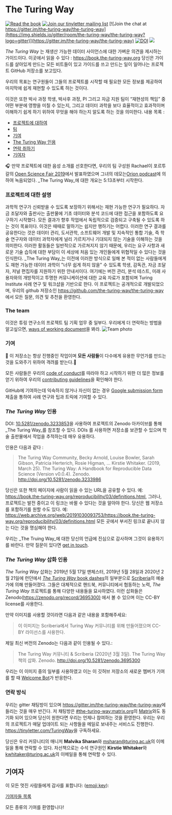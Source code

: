 # The Turing Way

[![Read the book](https://img.shields.io/badge/read-the%20book-blue.svg)](https://book.the-turing-way.org)
[![Join our tinyletter mailing list](https://img.shields.io/badge/receive-our%20newsletter%20❤%EF%B8%8F-blueviolet.svg)](https://tinyletter.com/TuringWay)
[![Join the chat at https://gitter.im/the-turing-way/the-turing-way](https://img.shields.io/gitter/room/the-turing-way/the-turing-way?logo=gitter)](https://gitter.im/the-turing-way/the-turing-way)
[![DOI](https://zenodo.org/badge/DOI/10.5281/zenodo.3233853.svg)](https://doi.org/10.5281/zenodo.3233853)
[![](https://img.shields.io/static/v1?label=TuringWay&message=I%20want%20to%20contribute!&color=yellow&logo=data%3Aimage%2Fpng%3Bbase64%2CiVBORw0KGgoAAAANSUhEUgAAABAAAAAQCAYAAAAf8%2F9hAAACYklEQVQ4jXXTy09TQRTH8f5VPhI1xoVxYURNAFcmRleaGDdGXQlKAYkLUARNfICoScGKpTyE3t5bkKD2AUQepUXB0gcgLTalD9rema8LKRVrT3I2k%2Fl95kwyY6BMfQiFqHaoVDlUBoJBZJl9hn8XRsIhqh0abd55tnWdrBA8WfBSpakMhUqhXUCJhKl2aLR65%2FEtLeGc%2BYoy5aHf46bX7cThctK%2BAw2HQkVAW41wzqHRMjNNRteR%2BQzGjg5udZtQ47FiO50gdLZ1nVbvPNUOFSUSxnB4sJ%2F0TjCTTjHk%2BoJl%2BRtqPEaL6zMH79Rw0dyDVVURqRgyn0EkN8jkshwZGsBQodgQyQ2kyDPsce859drjdqLRKE0D%2FZhHR5F6DpHc2B3%2FjF3BcFqxARIpBXXmt9ii67vAYDhIr8fNx0UfE3OzzC0sIHIpxNYqSPEHqFBsiFQMkU3h8vs5%2FvABTeNje6BCj%2FxcwzLlIZHYROq5v4EoIr2JyCbJ57Kobjd3u7o41v4I68pyCfTGrhSvUKHYAJD5bcTWGjKbJJdO4A8E6JyexP4rWgK8Vkb2AjK7hcxnmZybxfF9kff%2BhZJQofvXwhg7O4vAfU2l79ME79xOrjY3c9ZYVzZs8nvZf6%2BRQCRCTgiODg1iCK6vc6WtjZM1tzlRW8sNa99%2Fx64fH%2BNAQz0un49nfh%2BVmspAcKX4lKWUbMbjXOg2cf3Vy%2BLIoRWqekxc7nhB6%2FQ0lZqKJRBAyjKfKZFIcKixgVPPn3LTamFfUyPne7qp1Oz0Bn4g5d7vVAIUamJ2FqPZzCW7gvlHabBQvwE2XnlAiFRrOwAAAABJRU5ErkJggg%3D%3D)](https://github.com/the-turing-way/the-turing-way/blob/main/CONTRIBUTING.md)

_The Turing Way_ 는 재생산 가능한 데이터 사이언스에 대한 가벼운 의견을 제시하는 가이드이다.
이곳에서 읽을 수 있다 : <https://book.the-turing-way.org>
당신은 가이드를 살아있게 만드는 모든 비트들이 있고 가이드를 쓰고 만드는 일이 일어나는 프로젝트 GitHub 저장소를 보고있다.

우리의 목표는 연구원들이 그들의 프로젝트를 시작할 때 필요한 모든 정보를 제공하여 마지막에 쉽게 재현할 수 있도록 하는 것이다.

이것은 또한 박사 과정 학생, 박사후 과정, PI 그리고 자금 지원 팀이 “재현성의 책임” 중 어떤 부분에 영향을 미칠 수 있는지, 그리고 데이터 과학을 보다 효율적이고 효과적이며 이해하기 쉽게 하기 위하여 무엇을 해야 하는지 알도록 하는 것을 의미한다.
내용 목록 : 

- [프로젝트에 대하여](#about-the-project)
- [팀](#the-team)
- [기여](#contributing)
- [The Turing Way 인용](#citing-the-turing-way)
- [연락 취하기](#get-in-touch)
- [기여자](#contributors)

🎧 만약 프로젝트에 대한 음성 소개를 선호한다면, 우리의 팀 구성원 Rachael이 포르투갈의 [Open Science Fair 2019](https://www.opensciencefair.eu/)에서 발표하였으며 그녀의 데모는[Orion podcast](https://orionopenscience.podbean.com/e/the-fair-is-in-town-figshare-the-turing-way-and-open-science-quest-at-the-osfair2019/)에 의하여 녹음되었다.
_The Turing Way_에 대한 개요는 5:13초부터 시작한다.

### 프로젝트에 대한 설명

과학적 연구가 신뢰받을 수 있도록 보장하기 위해서는 재현 가능한 연구가 필요하다.
자금 조달자와 출판사는 출판물에 기초 데이터와 분석 코드에 대한 접근을 포함하도록 요구하기 시작했다.
모든 결과가 향후 작업에서 독립적으로 검증되고 구축될 수 있도록 하는 것이 목표이다.
이것은 때때로 말하기는 쉽지만 행하기는 어렵다.
이러한 연구 결과를 공유한다는 것은 데이터 관리, 도서관학, 소프트웨어 개발 및 지속적인 통합 기술, 즉 학술 연구자와 데이터 과학자에게 널리 가르치거나 기대되지 않는 기술을 이해하는 것을 의미한다.
이러한 활동들은 일반적으로 가르쳐지지 않기 때문에, 우리는 요구 사항과 새로운 기술 습득에 대한 부담이 이 세상에 처음 있는 개인들에게 위협적일 수 있다는 것을 인식한다. 
_The Turing Way_는 이전에 이러한 방식으로 일해 본 적이 없는 사람들에게도 재현 가능한 데이터 과학이 "너무 쉽게 하지 않을" 수 있도록 학생, 감독관, 자금 조달자, 저널 편집자를 지원하기 위한 안내서이다.
여기에는 버전 관리, 분석 테스트, 미래 사용자와의 개방적이고 투명한 커뮤니케이션에 대한 교육 자료가 포함되며 Turing Institute 사례 연구 및 워크샵을 기반으로 한다. 
이 프로젝트는 공개적으로 개발되었으며, 우리의 github 저장소인 <https://github.com/the-turing-way/the-turing-way>에서 모든 질문, 의견 및 추천을 환영한다.

### The team

이것은 튜링 연구소의 프로젝트 팀 기획 업무 중 일부다.
우리에게 더 연락하는 방법을 알고싶으면, [ways of working document](ways_of_working.md)을 봐라.
![Team photo](book/website/figures/TuringWayTeam.jpg)

### 기여

:construction: 이 저장소는 항상 진행중인 작업이며 **모든 사람들**이 다수에게 유용한 무언가를 만드는 것을 도와주기 위하여 격려를 받는다.:construction:

모든 사람들은 우리의 [code of conduct](CODE_OF_CONDUCT.md)를 따라야 하고 시작하기 위한 더 많은 정보를 얻기 위하여 우리의 [contributing guidelines](CONTRIBUTING.md)을 확인해야 한다.

GitHub에 기여하는데 익숙하지 않거나 자신이 없는 경우 [Google submission form](https://goo.gl/forms/akFqZEIy2kxAjfZW2) 제출을 통하여 사례 연구와 팁과 트릭에 기여할 수 있다.

### _The Turing Way_ 인용

DOI: [10.5281/zenodo.3233853](https://doi.org/10.5281/zenodo.3233853)을 사용하여 프로젝트의 Zenodo 아카이브를 통해 _The Turing Way_를 참조할 수 있다.
DOIs 를 사용하면 저장소를 보관할 수 있으며 학술 출판물에서 작업을 추적하는데 매우 유용하다.

인용은 다음과 같다 : 

> The Turing Way Community, Becky Arnold, Louise Bowler, Sarah Gibson, Patricia Herterich, Rosie Higman, … Kirstie Whitaker. (2019, March 25). The Turing Way: A Handbook for Reproducible Data Science (Version v0.0.4). Zenodo. <http://doi.org/10.5281/zenodo.3233986>

당신은 또한 책의 페이지에 사람이 읽을 수 있는 URL을 공유할 수 있다. 예: <https://book.the-turing-way.org/reproducibility/03/definitions.html>, 그러나, 프로젝트는 발전 중이고 이 링크는 바뀔 수 있다는 것을 알아야 한다.
당신은 웹 저장소를 포함하기를 원할 수도 있다. 예: <https://web.archive.org/web/20191030093753/https://book.the-turing-way.org/reproducibility/03/definitions.html> 모든 곳에서 부서진 링크로 끝나지 않는 다는 것을 명심해야 한다.

우리는 _The Truing Way_에 대한 당신의 언급에 진심으로 감사하며 그것이 유용하기를 바란다. 만약 질문이 있다면 [get in touch](#get-in-touch).

### _The Turing Way_ 삽화 인용

_The Turing Way_ 삽화는 2019년 5월 17일 맨체스터, 2019년 5월 28일과 2020년 2월 21일에 런던에서  [_The Turing Way_ book dashes](https://github.com/the-turing-way/the-turing-way/tree/main/workshops/book-dash)의 일부분으로 [Scriberia](https://www.scriberia.co.uk/)의 예술가에 의해 만들어졌다.
그들은 대체적으로 핸드북, 커뮤니티에서 협동하는 노력, _The Turing Way_ 프로젝트를 통해 다양한 내용들을 묘사하였다. 
이런 삽화들은 Zenodo([https://zenodo.org/record/3695300)](https://zenodo.org/record/3695300) 에서 볼 수 있으며 이는 CC-BY license를 사용한다.


만약 이미지를 사용할 것이라면 다음과 같은 내용을 포함해주세요:

>  이 이미지는 Scriberia에서 Turing Way 커뮤니티를 위해 만들어졌으며 CC-BY 라이선스를 사용한다.

제일 최신 버전의 Zenodo는 다음과 같이 인용될 수 있다.:

>  The Turing Way 커뮤니티 & Scriberia (2020년 3월 3일). The Turing Way 책의 삽화. Zenodo. http://doi.org/10.5281/zenodo.3695300

우리는 이 이미지 중의 일부를 사용하였고 이는 이 깃허브 저장소의 새로운 멤버가 기여를 할 때 [Welcome Bot](https://github.com/apps/welcome)가 반응한다.

### 연락 방식

우리는 gitter 채팅방이 있으며  <https://gitter.im/the-turing-way/the-turing-way>에 들리는 것을 매우 반긴다. 
저 채팅방은 [#the-turing-way:matrix.org](https://riot.im/app/#/room/#the-turing-way:matrix.org)의  [Matrix](https://matrix.org)와도 동기화 되어 있으며 당신이 원한다면 우리는 언제나 참여하는 것을 환영한다.
우리는 우리의 프로젝트가 매달 업데이트 되는 사항들을 메일로 보내주는 서비스도 진행한다.
<https://tinyletter.com/TuringWay>을 구독하세요.

당신은 우리 커뮤니티의 매니저 **Malvika Sharan**와 [msharan@turing.ac.uk](mailto:msharan@turing.ac.uk)의 이메일을 통해 연락할 수 있다.
차선책으로는 수석 연구원인 **Kirstie Whitaker**와 [kwhitaker@turing.ac.uk](mailto:kwhitaker@turing.ac.uk)의 이메일을 통해 연락할 수 있다.

## 기여자

이 모든 멋진 사람들에게 감사를 표합니다: ([emoji key](https://allcontributors.org/docs/en/emoji-key)):

[기여자들 목록](https://github.com/the-turing-way/the-turing-way#contributors)

모든 종류의 기여를 환영합니다!
